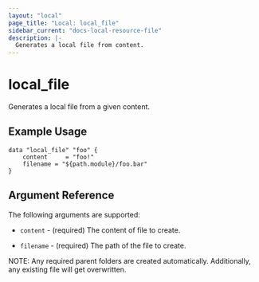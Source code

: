 ```yaml
---
layout: "local"
page_title: "Local: local_file"
sidebar_current: "docs-local-resource-file"
description: |-
  Generates a local file from content.
---
```


# local\_file

Generates a local file from a given content.

## Example Usage

```
data "local_file" "foo" {
    content     = "foo!"
    filename = "${path.module}/foo.bar"
}
```

## Argument Reference

The following arguments are supported:

* `content` - (required) The content of file to create.

* `filename` - (required) The path of the file to create.

NOTE: Any required parent folders are created automatically. Additionally, any existing file will get overwritten.